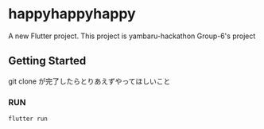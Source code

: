 # happyhappyhappy

A new Flutter project.
This project is yambaru-hackathon Group-6's project

## Getting Started

git clone が完了したらとりあえずやってほしいこと
### RUN
```
flutter run
```
